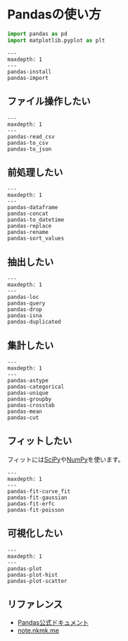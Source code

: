 # Pandasの使い方

```python
import pandas as pd
import matplotlib.pyplot as plt
```

```{toctree}
---
maxdepth: 1
---
pandas-install
pandas-import
```

## ファイル操作したい

```{toctree}
---
maxdepth: 1
---
pandas-read_csv
pandas-to_csv
pandas-to_json
```

## 前処理したい

```{toctree}
---
maxdepth: 1
---
pandas-dataframe
pandas-concat
pandas-to_datetime
pandas-replace
pandas-rename
pandas-sort_values
```

## 抽出したい

```{toctree}
---
maxdepth: 1
---
pandas-loc
pandas-query
pandas-drop
pandas-isna
pandas-duplicated
```

## 集計したい

```{toctree}
---
maxdepth: 1
---
pandas-astype
pandas-categorical
pandas-unique
pandas-groupby
pandas-crosstab
pandas-mean
pandas-cut
```

## フィットしたい

フィットには[SciPy](https://scipy.org/)や[NumPy](https://numpy.org/ja/)を使います。

```{toctree}
---
maxdepth: 1
---
pandas-fit-curve_fit
pandas-fit-gaussian
pandas-fit-erfc
pandas-fit-poisson
```

## 可視化したい

```{toctree}
---
maxdepth: 1
---
pandas-plot
pandas-plot-hist
pandas-plot-scatter
```

## リファレンス

- [Pandas公式ドキュメント](https://pandas.pydata.org/docs/)
- [note.nkmk.me](https://note.nkmk.me/pandas/)
